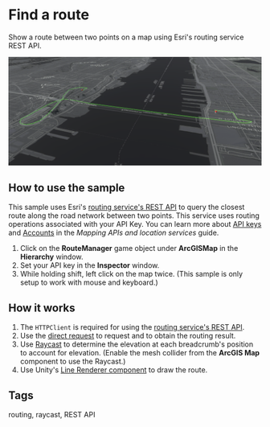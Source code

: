 # Find a route

Show a route between two points on a map using Esri's routing service REST API.

![Routing](routing.png)

## How to use the sample

This sample uses Esri's [routing service's REST API](https://developers.arcgis.com/rest/network/api-reference/overview-of-network-analysis-services.htm) to query the closest route along the road network between two points. This service uses routing operations associated with your API Key. You can learn more about [API keys](https://developers.arcgis.com/documentation/mapping-apis-and-services/security/api-keys/) and [Accounts](https://developers.arcgis.com/documentation/mapping-apis-and-services/deployment/accounts/) in the _Mapping APIs and location services_ guide.

1. Click on the **RouteManager** game object under **ArcGISMap** in the **Hierarchy** window.
2. Set your API key in the **Inspector** window.
3. While holding shift, left click on the map twice. (This sample is only setup to work with mouse and keyboard.)

## How it works

1. The `HTTPClient` is required for using the [routing service's REST API](https://developers.arcgis.com/rest/network/api-reference/overview-of-network-analysis-services.htm). 
2. Use the [direct request](https://developers.arcgis.com/rest/network/api-reference/route-synchronous-service.htm) to request and to obtain the routing result.
3. Use [Raycast](https://docs.unity3d.com/ScriptReference/Physics.Raycast.html) to determine the elevation at each breadcrumb's position to account for elevation. (Enable the mesh collider from the **ArcGIS Map** component to use the Raycast.)
4. Use Unity's [Line Renderer component](https://docs.unity3d.com/Manual/class-LineRenderer.html) to draw the route.

## Tags

routing, raycast, REST API
